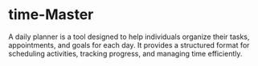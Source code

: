 # time-Master
A daily planner is a tool designed to help individuals organize their tasks, appointments, and goals for each day. It provides a structured format for scheduling activities, tracking progress, and managing time efficiently.
